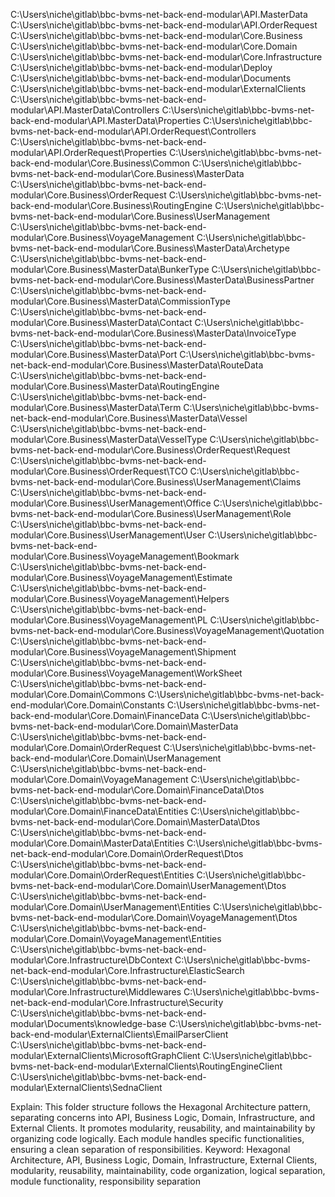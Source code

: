 C:\Users\niche\gitlab\bbc-bvms-net-back-end-modular\API.MasterData
C:\Users\niche\gitlab\bbc-bvms-net-back-end-modular\API.OrderRequest
C:\Users\niche\gitlab\bbc-bvms-net-back-end-modular\Core.Business
C:\Users\niche\gitlab\bbc-bvms-net-back-end-modular\Core.Domain
C:\Users\niche\gitlab\bbc-bvms-net-back-end-modular\Core.Infrastructure
C:\Users\niche\gitlab\bbc-bvms-net-back-end-modular\Deploy
C:\Users\niche\gitlab\bbc-bvms-net-back-end-modular\Documents
C:\Users\niche\gitlab\bbc-bvms-net-back-end-modular\ExternalClients
C:\Users\niche\gitlab\bbc-bvms-net-back-end-modular\API.MasterData\Controllers
C:\Users\niche\gitlab\bbc-bvms-net-back-end-modular\API.MasterData\Properties
C:\Users\niche\gitlab\bbc-bvms-net-back-end-modular\API.OrderRequest\Controllers
C:\Users\niche\gitlab\bbc-bvms-net-back-end-modular\API.OrderRequest\Properties
C:\Users\niche\gitlab\bbc-bvms-net-back-end-modular\Core.Business\Common
C:\Users\niche\gitlab\bbc-bvms-net-back-end-modular\Core.Business\MasterData
C:\Users\niche\gitlab\bbc-bvms-net-back-end-modular\Core.Business\OrderRequest
C:\Users\niche\gitlab\bbc-bvms-net-back-end-modular\Core.Business\RoutingEngine
C:\Users\niche\gitlab\bbc-bvms-net-back-end-modular\Core.Business\UserManagement
C:\Users\niche\gitlab\bbc-bvms-net-back-end-modular\Core.Business\VoyageManagement
C:\Users\niche\gitlab\bbc-bvms-net-back-end-modular\Core.Business\MasterData\Archetype
C:\Users\niche\gitlab\bbc-bvms-net-back-end-modular\Core.Business\MasterData\BunkerType
C:\Users\niche\gitlab\bbc-bvms-net-back-end-modular\Core.Business\MasterData\BusinessPartner
C:\Users\niche\gitlab\bbc-bvms-net-back-end-modular\Core.Business\MasterData\CommissionType
C:\Users\niche\gitlab\bbc-bvms-net-back-end-modular\Core.Business\MasterData\Contact
C:\Users\niche\gitlab\bbc-bvms-net-back-end-modular\Core.Business\MasterData\InvoiceType
C:\Users\niche\gitlab\bbc-bvms-net-back-end-modular\Core.Business\MasterData\Port
C:\Users\niche\gitlab\bbc-bvms-net-back-end-modular\Core.Business\MasterData\RouteData
C:\Users\niche\gitlab\bbc-bvms-net-back-end-modular\Core.Business\MasterData\RoutingEngine
C:\Users\niche\gitlab\bbc-bvms-net-back-end-modular\Core.Business\MasterData\Term
C:\Users\niche\gitlab\bbc-bvms-net-back-end-modular\Core.Business\MasterData\Vessel
C:\Users\niche\gitlab\bbc-bvms-net-back-end-modular\Core.Business\MasterData\VesselType
C:\Users\niche\gitlab\bbc-bvms-net-back-end-modular\Core.Business\OrderRequest\Request
C:\Users\niche\gitlab\bbc-bvms-net-back-end-modular\Core.Business\OrderRequest\TCO
C:\Users\niche\gitlab\bbc-bvms-net-back-end-modular\Core.Business\UserManagement\Claims
C:\Users\niche\gitlab\bbc-bvms-net-back-end-modular\Core.Business\UserManagement\Office
C:\Users\niche\gitlab\bbc-bvms-net-back-end-modular\Core.Business\UserManagement\Role
C:\Users\niche\gitlab\bbc-bvms-net-back-end-modular\Core.Business\UserManagement\User
C:\Users\niche\gitlab\bbc-bvms-net-back-end-modular\Core.Business\VoyageManagement\Bookmark
C:\Users\niche\gitlab\bbc-bvms-net-back-end-modular\Core.Business\VoyageManagement\Estimate
C:\Users\niche\gitlab\bbc-bvms-net-back-end-modular\Core.Business\VoyageManagement\Helpers
C:\Users\niche\gitlab\bbc-bvms-net-back-end-modular\Core.Business\VoyageManagement\PL
C:\Users\niche\gitlab\bbc-bvms-net-back-end-modular\Core.Business\VoyageManagement\Quotation
C:\Users\niche\gitlab\bbc-bvms-net-back-end-modular\Core.Business\VoyageManagement\Shipment
C:\Users\niche\gitlab\bbc-bvms-net-back-end-modular\Core.Business\VoyageManagement\WorkSheet
C:\Users\niche\gitlab\bbc-bvms-net-back-end-modular\Core.Domain\Commons
C:\Users\niche\gitlab\bbc-bvms-net-back-end-modular\Core.Domain\Constants
C:\Users\niche\gitlab\bbc-bvms-net-back-end-modular\Core.Domain\FinanceData
C:\Users\niche\gitlab\bbc-bvms-net-back-end-modular\Core.Domain\MasterData
C:\Users\niche\gitlab\bbc-bvms-net-back-end-modular\Core.Domain\OrderRequest
C:\Users\niche\gitlab\bbc-bvms-net-back-end-modular\Core.Domain\UserManagement
C:\Users\niche\gitlab\bbc-bvms-net-back-end-modular\Core.Domain\VoyageManagement
C:\Users\niche\gitlab\bbc-bvms-net-back-end-modular\Core.Domain\FinanceData\Dtos
C:\Users\niche\gitlab\bbc-bvms-net-back-end-modular\Core.Domain\FinanceData\Entities
C:\Users\niche\gitlab\bbc-bvms-net-back-end-modular\Core.Domain\MasterData\Dtos
C:\Users\niche\gitlab\bbc-bvms-net-back-end-modular\Core.Domain\MasterData\Entities
C:\Users\niche\gitlab\bbc-bvms-net-back-end-modular\Core.Domain\OrderRequest\Dtos
C:\Users\niche\gitlab\bbc-bvms-net-back-end-modular\Core.Domain\OrderRequest\Entities
C:\Users\niche\gitlab\bbc-bvms-net-back-end-modular\Core.Domain\UserManagement\Dtos
C:\Users\niche\gitlab\bbc-bvms-net-back-end-modular\Core.Domain\UserManagement\Entities
C:\Users\niche\gitlab\bbc-bvms-net-back-end-modular\Core.Domain\VoyageManagement\Dtos
C:\Users\niche\gitlab\bbc-bvms-net-back-end-modular\Core.Domain\VoyageManagement\Entities
C:\Users\niche\gitlab\bbc-bvms-net-back-end-modular\Core.Infrastructure\DbContext
C:\Users\niche\gitlab\bbc-bvms-net-back-end-modular\Core.Infrastructure\ElasticSearch
C:\Users\niche\gitlab\bbc-bvms-net-back-end-modular\Core.Infrastructure\Middlewares
C:\Users\niche\gitlab\bbc-bvms-net-back-end-modular\Core.Infrastructure\Security
C:\Users\niche\gitlab\bbc-bvms-net-back-end-modular\Documents\knowledge-base
C:\Users\niche\gitlab\bbc-bvms-net-back-end-modular\ExternalClients\EmailParserClient
C:\Users\niche\gitlab\bbc-bvms-net-back-end-modular\ExternalClients\MicrosoftGraphClient
C:\Users\niche\gitlab\bbc-bvms-net-back-end-modular\ExternalClients\RoutingEngineClient
C:\Users\niche\gitlab\bbc-bvms-net-back-end-modular\ExternalClients\SednaClient

Explain: This folder structure follows the Hexagonal Architecture pattern, separating concerns into API, Business Logic, Domain, Infrastructure, and External Clients. It promotes modularity, reusability, and maintainability by organizing code logically. Each module handles specific functionalities, ensuring a clean separation of responsibilities.
Keyword: Hexagonal Architecture, API, Business Logic, Domain, Infrastructure, External Clients, modularity, reusability, maintainability, code organization, logical separation, module functionality, responsibility separation